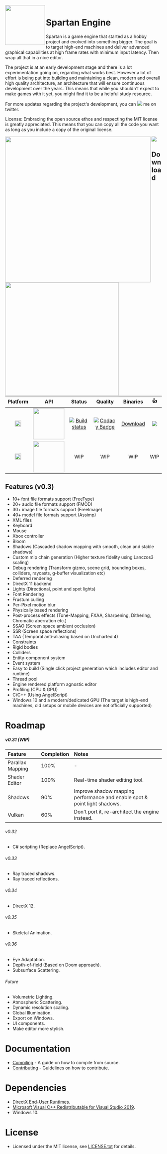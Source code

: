 

<img align="left" width="128" src="https://raw.githubusercontent.com/PanosK92/SpartanEngine/master/Data/logo.png"/>

# Spartan Engine

<p>Spartan is a game engine that started as a hobby project and evolved into something bigger. The goal is to target high-end machines and deliver advanced graphical capabilities at high frame rates with minimum input latency. Then wrap all that in a nice editor.</p>

<p>The project is at an early development stage and there is a lot experimentation going on, regarding what works best. However a lot of effort is being put into building and maintaining a clean, modern and overall high quality architecture, an architecture that will ensure continuous development over the years. This means that while you shouldn't expect to make games with it yet, you might find it to be a helpful study resource.</p>

<p>For more updates regarding the project's development, you can
<a href="https://twitter.com/intent/follow?screen_name=panoskarabelas1"><img src="https://img.shields.io/twitter/follow/panoskarabelas1.svg"></a> me on twitter.</p>

<p>License: Embracing the open source ethos and respecting the MIT license is greatly appreciated. This means that you can copy all the code you want as long as you include a copy of the original license.</p>

<img align="left" width="468" src="https://raw.githubusercontent.com/PanosK92/SpartanEngine/master/Data/screenshot-v0.3_preview4.jpg"/>
<img align="left" width="365" src="https://raw.githubusercontent.com/PanosK92/SpartanEngine/master/Data/rotating_gun.gif"/>

[
![](https://i.imgur.com/NRxQhSm.jpg)](https://www.youtube.com/watch?v=RIae1ma_DSo)

## Download
Platform | API | Status | Quality | Binaries | :+1:
:-:|:-:|:-:|:-:|:-:|:-:|
<img src="https://doublslash.com/img/assets/Windows8AnimatedLogo.png" width="20"/>|<img src="https://1.bp.blogspot.com/-i3xzHAedbvU/WNjGcL4ujqI/AAAAAAAAADY/M3_8wxw9hVsajXefi65wY_sJKgFC8MPxQCK4B/s1600/directx11-logo.png" width="100"/>|[![Build status](https://ci.appveyor.com/api/projects/status/p5duow3h4w8jp506?svg=true)](https://ci.appveyor.com/project/PanosK92/directus3d)|[![Codacy Badge](https://api.codacy.com/project/badge/Grade/da72b4f208284a30b7673abd86e8d8d3)](https://www.codacy.com/app/PanosK92/Directus3D?utm_source=github.com&amp;utm_medium=referral&amp;utm_content=PanosK92/Directus3D&amp;utm_campaign=Badge_Grade)|[Download](https://ci.appveyor.com/api/projects/PanosK92/directus3d/artifacts/Binaries/Release.zip?branch=master)|[![](https://www.paypalobjects.com/en_GB/i/btn/btn_donate_SM.gif)](https://www.paypal.com/cgi-bin/webscr?cmd=_s-xclick&hosted_button_id=CSP87Y77VNHPG&source=url)
<img src="https://doublslash.com/img/assets/Windows8AnimatedLogo.png" width="20"/>|<img src="https://upload.wikimedia.org/wikipedia/commons/thumb/f/f8/Vulkan_API_logo.svg/1280px-Vulkan_API_logo.svg.png" width="100"/>|WIP|WIP|WIP|WIP

## Features (v0.3)
- 10+ font file formats support (FreeType)
- 20+ audio file formats support (FMOD)
- 30+ image file formats support (FreeImage)
- 40+ model file formats support (Assimp)
- XML files
- Keyboard
- Mouse
- Xbox controller
- Bloom
- Shadows (Cascaded shadow mapping with smooth, clean and stable shadows)
- Custom mip chain generation (Higher texture fidelity using Lanczos3 scaling)
- Debug rendering (Transform gizmo, scene grid, bounding boxes, colliders, raycasts, g-buffer visualization etc)
- Deferred rendering
- DirectX 11 backend
- Lights (Directional, point and spot lights)
- Font Rendering
- Frustum culling
- Per-Pixel motion blur
- Physically based rendering
- Post-process effects (Tone-Mapping, FXAA, Sharpening, Dithering, Chromatic aberration etc.)
- SSAO (Screen space ambient occlusion)
- SSR (Screen space reflections)
- TAA (Temporal anti-aliasing based on Uncharted 4)
- Constraints
- Rigid bodies
- Colliders
- Entity-component system
- Event system
- Easy to build (Single click project generation which includes editor and runtime)
- Thread pool
- Engine rendered platform agnostic editor
- Profiling (CPU & GPU)
- C/C++ (Using AngelScript)
- Windows 10 and a modern/dedicated GPU (The target is high-end machines, old setups or mobile devices are not officially supported)

# Roadmap

##### v0.31 (WIP)
Feature     		| Completion    | Notes 
:-          		| :-            | :-
Parallax Mapping 	| 100%          | -
Shader Editor 		| 100%          | Real-time shader editing tool.
Shadows 			| 90%          	| Improve shadow mapping performance and enable spot & point light shadows.
Vulkan      		| 60%           | Don't port it, re-architect the engine instead.

###### v0.32
- C# scripting (Replace AngelScript).

###### v0.33
- Ray traced shadows.
- Ray traced reflections.

###### v0.34
- DirectX 12.

###### v0.35
- Skeletal Animation.

###### v0.36
- Eye Adaptation.
- Depth-of-field (Based on Doom approach).
- Subsurface Scattering.

###### Future
- Volumetric Lighting.
- Atmospheric Scattering.
- Dynamic resolution scaling.
- Global Illumination.
- Export on Windows.
- UI components.
- Make editor more stylish.

# Documentation
- [Compiling](https://github.com/PanosK92/SpartanEngine/blob/master/Documentation/CompilingFromSource/CompilingFromSource.md) - A guide on how to compile from source.
- [Contributing](https://github.com/PanosK92/SpartanEngine/blob/master/Documentation/contributing.md) - Guidelines on how to contribute.

# Dependencies
- [DirectX End-User Runtimes](https://www.microsoft.com/en-us/download/details.aspx?id=8109).
- [Microsoft Visual C++ Redistributable for Visual Studio 2019](https://aka.ms/vs/16/release/VC_redist.x64.exe).
- Windows 10.

# License
- Licensed under the MIT license, see [LICENSE.txt](https://github.com/PanosK92/SpartanEngine/blob/master/LICENSE.txt) for details.
